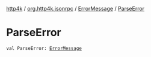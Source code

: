[http4k](../../index.md) / [org.http4k.jsonrpc](../index.md) / [ErrorMessage](index.md) / [ParseError](./-parse-error.md)

# ParseError

`val ParseError: `[`ErrorMessage`](index.md)